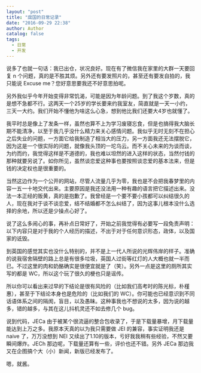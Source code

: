 ```yaml
---
layout: "post"
title: "腐国的日常记录"
date: "2016-09-29 22:38"
author: Author
catalog: false
tags:
  - 日常
  - 开发
---
```


说多了也就一句话：我已出仓，状况良好。现在有了微信我在家里的大群一天要回复 n 个问题，真的是不胜其烦。另外还有要发照片的，甚至还有要发自拍的，我只能说 Excuse me？您好意思要我还不好意思拍呢。

另外我似乎今年开始变得非常饥渴，可能是因为年龄问题。到了我这个岁数，真的是想不急都不行。这两天一个25岁的学长要来约我室友，简直就是一天一小约，三天一大约。我们开始不懂他为啥这么心急，想到他比我们还要大4岁也就懂了。

我平时总是像上了发条一样，虽然也算不上为学习废寝忘食，但是也搞得我大脑长期不能清净，以至于我几乎没什么精力来关心感情问题。我似乎无时无刻不在担心之后失业的问题，一方面它给我制造了相当大的压力，另一方面我还无法摆脱它，因为这是一个很实际的问题，就像我头顶的一坨乌云。而不关心未来的为谈而谈，为约而约，我觉得这样是不道德的，我也难以坦然的进入这样的状态，当然付钱的那种就要另说了。如你所见，虽然谈恋爱这种事也要按照谈恋爱的基本法来，但是钱的决定权也是很重要的。

当然这边作为一个公开的网站，尽管人流量几乎为零，我也是不会把我春梦里的内容一五一十地交代出来。主要原因是我还没法用一种有趣的语言把它描述出来。没法一本正经的贩黄，真的是抱歉了。我曾经是一个要不要小孩都可以纠结很久的人，现在我对于谈不谈恋爱，结不结婚都不怎么纠结了，因为这事儿根本没什么选择的余地，所以还是少操点心好了。

说了这么多闹心的事，再补点日常好了，开始之前我觉得有必要写一段免责声明：以下内容只是对于我的个人经历的描述，不出于对于任何意识形态，政体，以及国家的诋毁。

到英国的感觉其实也没什么特别的，并不是上一代人所说的光辉伟岸的样子。准确的说我宿舍隔壁的路上总是有很多垃圾，英国人过街等红灯的人大概也就一半而已。不过这里的肉和奶酪确实是很便宜就是了（笑）。另外一点是这里的厕所其实写的都是 WC，所以这个玩了很久的梗也只是谣传。

所以你可以看出来过早的下结论是很有风险的（比如我们高考时的陈光标，朴槿惠），甚至于下结论本身也是危险的（比如我们的 WC）。你可能也已经意识到不同话语体系之间的隔阂，盲目，以及愚昧。这种事我也不想说的太多，因为说的越多，错的越多，与其在这儿抖机灵还不如去修几个 bug。

说到代码，JECa 由于被某个很流逼的整合包收录了，于是下载量暴增，月下载量能达到上万之多。我原本天真的以为我只需要做 JEI 的兼容，事实证明我还是 naive 了，万万没想到 NEI 又续出了1.10的版本，亏好我我稍有些经验，不然又要瞬间爆炸。JECh 那边呢，下载量还算有一些，评价也还不错。另外 JECa 那边我又在企图搞个大（小）新闻，新版已经发布了。

嗯，就酱。
